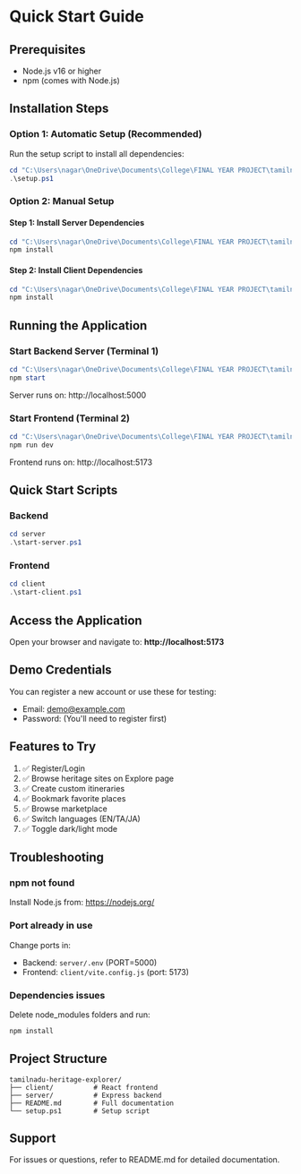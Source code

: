 # Quick Start Guide

## Prerequisites
- Node.js v16 or higher
- npm (comes with Node.js)

## Installation Steps

### Option 1: Automatic Setup (Recommended)
Run the setup script to install all dependencies:
```powershell
cd "C:\Users\nagar\OneDrive\Documents\College\FINAL YEAR PROJECT\tamilnadu-heritage-explorer"
.\setup.ps1
```

### Option 2: Manual Setup

#### Step 1: Install Server Dependencies
```powershell
cd "C:\Users\nagar\OneDrive\Documents\College\FINAL YEAR PROJECT\tamilnadu-heritage-explorer\server"
npm install
```

#### Step 2: Install Client Dependencies
```powershell
cd "C:\Users\nagar\OneDrive\Documents\College\FINAL YEAR PROJECT\tamilnadu-heritage-explorer\client"
npm install
```

## Running the Application

### Start Backend Server (Terminal 1)
```powershell
cd "C:\Users\nagar\OneDrive\Documents\College\FINAL YEAR PROJECT\tamilnadu-heritage-explorer\server"
npm start
```
Server runs on: http://localhost:5000

### Start Frontend (Terminal 2)
```powershell
cd "C:\Users\nagar\OneDrive\Documents\College\FINAL YEAR PROJECT\tamilnadu-heritage-explorer\client"
npm run dev
```
Frontend runs on: http://localhost:5173

## Quick Start Scripts

### Backend
```powershell
cd server
.\start-server.ps1
```

### Frontend
```powershell
cd client
.\start-client.ps1
```

## Access the Application
Open your browser and navigate to:
**http://localhost:5173**

## Demo Credentials
You can register a new account or use these for testing:
- Email: demo@example.com
- Password: (You'll need to register first)

## Features to Try
1. ✅ Register/Login
2. ✅ Browse heritage sites on Explore page
3. ✅ Create custom itineraries
4. ✅ Bookmark favorite places
5. ✅ Browse marketplace
6. ✅ Switch languages (EN/TA/JA)
7. ✅ Toggle dark/light mode

## Troubleshooting

### npm not found
Install Node.js from: https://nodejs.org/

### Port already in use
Change ports in:
- Backend: `server/.env` (PORT=5000)
- Frontend: `client/vite.config.js` (port: 5173)

### Dependencies issues
Delete node_modules folders and run:
```powershell
npm install
```

## Project Structure
```
tamilnadu-heritage-explorer/
├── client/          # React frontend
├── server/          # Express backend
├── README.md        # Full documentation
└── setup.ps1        # Setup script
```

## Support
For issues or questions, refer to README.md for detailed documentation.
